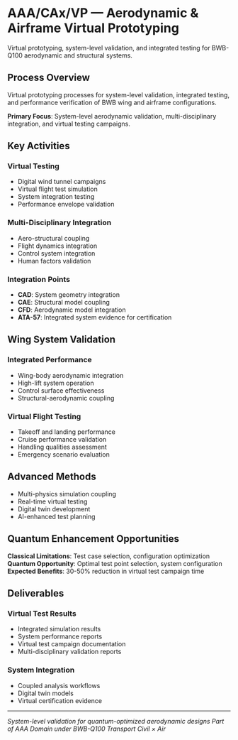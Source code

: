 # AAA/CAx/VP — Aerodynamic & Airframe Virtual Prototyping

Virtual prototyping, system-level validation, and integrated testing for BWB-Q100 aerodynamic and structural systems.

## Process Overview

Virtual prototyping processes for system-level validation, integrated testing, and performance verification of BWB wing and airframe configurations.

**Primary Focus**: System-level aerodynamic validation, multi-disciplinary integration, and virtual testing campaigns.

## Key Activities

### Virtual Testing
- Digital wind tunnel campaigns
- Virtual flight test simulation
- System integration testing
- Performance envelope validation

### Multi-Disciplinary Integration
- Aero-structural coupling
- Flight dynamics integration
- Control system integration
- Human factors validation

### Integration Points
- **CAD**: System geometry integration
- **CAE**: Structural model coupling
- **CFD**: Aerodynamic model integration
- **ATA-57**: Integrated system evidence for certification

## Wing System Validation

### Integrated Performance
- Wing-body aerodynamic integration
- High-lift system operation
- Control surface effectiveness
- Structural-aerodynamic coupling

### Virtual Flight Testing
- Takeoff and landing performance
- Cruise performance validation
- Handling qualities assessment
- Emergency scenario evaluation

## Advanced Methods
- Multi-physics simulation coupling
- Real-time virtual testing
- Digital twin development
- AI-enhanced test planning

## Quantum Enhancement Opportunities

**Classical Limitations**: Test case selection, configuration optimization
**Quantum Opportunity**: Optimal test point selection, system configuration
**Expected Benefits**: 30-50% reduction in virtual test campaign time

## Deliverables

### Virtual Test Results
- Integrated simulation results
- System performance reports
- Virtual test campaign documentation
- Multi-disciplinary validation reports

### System Integration
- Coupled analysis workflows
- Digital twin models
- Virtual certification evidence

---

*System-level validation for quantum-optimized aerodynamic designs*
*Part of AAA Domain under BWB-Q100 Transport Civil × Air*